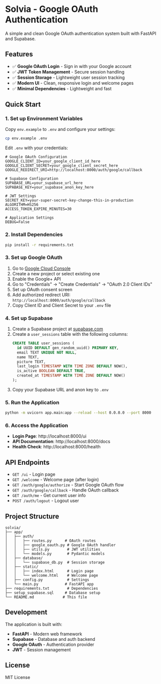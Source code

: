 # Solvia - Google OAuth Authentication

A simple and clean Google OAuth authentication system built with FastAPI and Supabase.

## Features

- ✅ **Google OAuth Login** - Sign in with your Google account
- ✅ **JWT Token Management** - Secure session handling
- ✅ **Session Storage** - Lightweight user session tracking
- ✅ **Modern UI** - Clean, responsive login and welcome pages
- ✅ **Minimal Dependencies** - Lightweight and fast

## Quick Start

### 1. Set up Environment Variables

Copy `env.example` to `.env` and configure your settings:

```bash
cp env.example .env
```

Edit `.env` with your credentials:

```env
# Google OAuth Configuration
GOOGLE_CLIENT_ID=your_google_client_id_here
GOOGLE_CLIENT_SECRET=your_google_client_secret_here
GOOGLE_REDIRECT_URI=http://localhost:8000/auth/google/callback

# Supabase Configuration
SUPABASE_URL=your_supabase_url_here
SUPABASE_KEY=your_supabase_anon_key_here

# JWT Settings
SECRET_KEY=your-super-secret-key-change-this-in-production
ALGORITHM=HS256
ACCESS_TOKEN_EXPIRE_MINUTES=30

# Application Settings
DEBUG=False
```

### 2. Install Dependencies

```bash
pip install -r requirements.txt
```

### 3. Set up Google OAuth

1. Go to [Google Cloud Console](https://console.cloud.google.com/)
2. Create a new project or select existing one
3. Enable the Google+ API
4. Go to "Credentials" → "Create Credentials" → "OAuth 2.0 Client IDs"
5. Set up OAuth consent screen
6. Add authorized redirect URI: `http://localhost:8000/auth/google/callback`
7. Copy Client ID and Client Secret to your `.env` file

### 4. Set up Supabase

1. Create a Supabase project at [supabase.com](https://supabase.com)
2. Create a `user_sessions` table with the following columns:
   ```sql
   CREATE TABLE user_sessions (
     id UUID DEFAULT gen_random_uuid() PRIMARY KEY,
     email TEXT UNIQUE NOT NULL,
     name TEXT,
     picture TEXT,
     last_login TIMESTAMP WITH TIME ZONE DEFAULT NOW(),
     is_active BOOLEAN DEFAULT TRUE,
     created_at TIMESTAMP WITH TIME ZONE DEFAULT NOW()
   );
   ```
3. Copy your Supabase URL and anon key to `.env`

### 5. Run the Application

```bash
python -m uvicorn app.main:app --reload --host 0.0.0.0 --port 8000
```

### 6. Access the Application

- **Login Page**: http://localhost:8000/ui
- **API Documentation**: http://localhost:8000/docs
- **Health Check**: http://localhost:8000/health

## API Endpoints

- `GET /ui` - Login page
- `GET /welcome` - Welcome page (after login)
- `GET /auth/google/authorize` - Start Google OAuth flow
- `GET /auth/google/callback` - Handle OAuth callback
- `GET /auth/me` - Get current user info
- `POST /auth/logout` - Logout user

## Project Structure

```
solvia/
├── app/
│   ├── auth/
│   │   ├── routes.py      # OAuth routes
│   │   ├── google_oauth.py # Google OAuth handler
│   │   ├── utils.py        # JWT utilities
│   │   └── models.py       # Pydantic models
│   ├── database/
│   │   └── supabase_db.py  # Session storage
│   ├── static/
│   │   ├── index.html      # Login page
│   │   └── welcome.html    # Welcome page
│   ├── config.py           # Settings
│   └── main.py            # FastAPI app
├── requirements.txt        # Dependencies
├── setup_supabase.sql     # Database setup
└── README.md             # This file
```

## Development

The application is built with:
- **FastAPI** - Modern web framework
- **Supabase** - Database and auth backend
- **Google OAuth** - Authentication provider
- **JWT** - Session management

## License

MIT License 